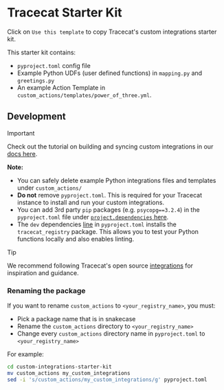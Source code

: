 # Tracecat Starter Kit

Click on `Use this template` to copy Tracecat's custom integrations starter kit.

This starter kit contains:
- `pyproject.toml` config file
- Example Python UDFs (user defined functions) in `mapping.py` and `greetings.py`
- An example Action Template in `custom_actions/templates/power_of_three.yml`.

## Development

> [!IMPORTANT]
> Check out the tutorial on building and syncing custom integrations in our [docs here](https://docs.tracecat.com/tutorials/custom-integrations).

**Note:**
- You can safely delete example Python integrations files and templates under `custom_actions/`
- **Do not** remove `pyproject.toml`. This is required for your Tracecat instance to install and run your custom integrations.
- You can add 3rd party `pip` packages (e.g. `psycopg==3.2.4`) in the `pyproject.toml` file under [`project.dependencies` here](https://github.com/TracecatHQ/custom-integrations-starter-kit/blob/main/pyproject.toml#L11).
- The `dev` dependencies [line](https://github.com/TracecatHQ/custom-integrations-starter-kit/blob/main/pyproject.toml#L26) in `pyproject.toml` installs the `tracecat_registry` package. This allows you to test your Python functions locally and also enables linting.

> [!TIP]
> We recommend following Tracecat's open source [integrations](https://github.com/TracecatHQ/tracecat/tree/main/registry/tracecat_registry) for inspiration and guidance.

### Renaming the package
If you want to rename `custom_actions` to `<your_registry_name>`, you must:
- Pick a package name that is in snakecase
- Rename the `custom_actions` directory to `<your_registry_name>`
- Change every `custom_actions` directory name in `pyproject.toml` to `<your_registry_name>`   

For example:

```bash
cd custom-integrations-starter-kit
mv custom_actions my_custom_integrations
sed -i 's/custom_actions/my_custom_integrations/g' pyproject.toml
``` 
